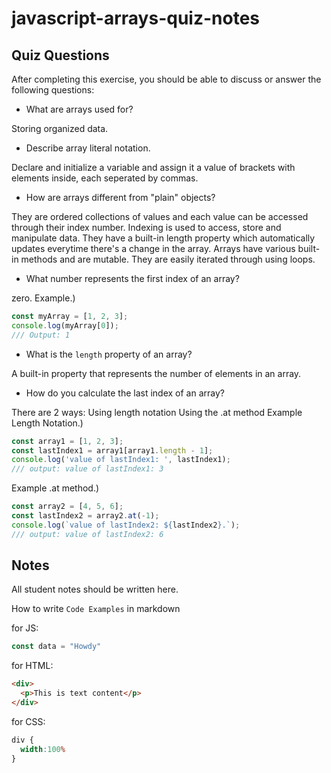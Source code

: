 # javascript-arrays-quiz-notes

## Quiz Questions

After completing this exercise, you should be able to discuss or answer the following questions:

- What are arrays used for?

Storing organized data.

- Describe array literal notation.

Declare and initialize a variable and assign it a value of brackets with elements inside, each seperated by commas.

- How are arrays different from "plain" objects?

They are ordered collections of values and each value can be accessed through their index number.
Indexing is used to access, store and manipulate data.
They have a built-in length property which automatically updates everytime there's a change in the array.
Arrays have various built-in methods and are mutable.
They are easily iterated through using loops.

- What number represents the first index of an array?

zero. 
Example.)
```javascript
const myArray = [1, 2, 3];
console.log(myArray[0]); 
/// Output: 1
```

- What is the `length` property of an array?

A built-in property that represents the number of elements in an array.

- How do you calculate the last index of an array?

There are 2 ways:
Using length notation
Using the .at method
Example Length Notation.)
```javascript
const array1 = [1, 2, 3];
const lastIndex1 = array1[array1.length - 1];
console.log('value of lastIndex1: ', lastIndex1);
/// output: value of lastIndex1: 3
```
Example .at method.)
```javascript
const array2 = [4, 5, 6];
const lastIndex2 = array2.at(-1);
console.log(`value of lastIndex2: ${lastIndex2}.`);
/// output: value of lastIndex2: 6
```

## Notes

All student notes should be written here.


How to write `Code Examples` in markdown

for JS:
```javascript
const data = "Howdy"
```

for HTML:
```html
<div>
  <p>This is text content</p>
</div>
```

for CSS:
```css
div {
  width:100%
}
```
